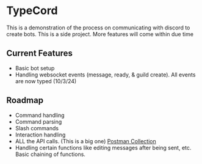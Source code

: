 # TypeCord

This is a demonstration of the process on communicating with discord to create bots. This is a side project. More
features will come within due time

## Current Features

- Basic bot setup
- Handling websocket events (message, ready, & guild create). All events are now typed (10/3/24)

## Roadmap

- Command handling
- Command parsing
- Slash commands
- Interaction handling
- ALL the API calls. (This is a big one) [Postman Collection](https://www.postman.com/discord-api/discord-api/overview)
- Handling certain functions like editing messages after being sent, etc. Basic chaining of functions.
